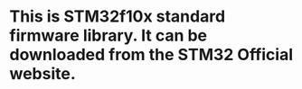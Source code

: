 # This is STM32f10x standard firmware library. It can be downloaded from the STM32 Official website.